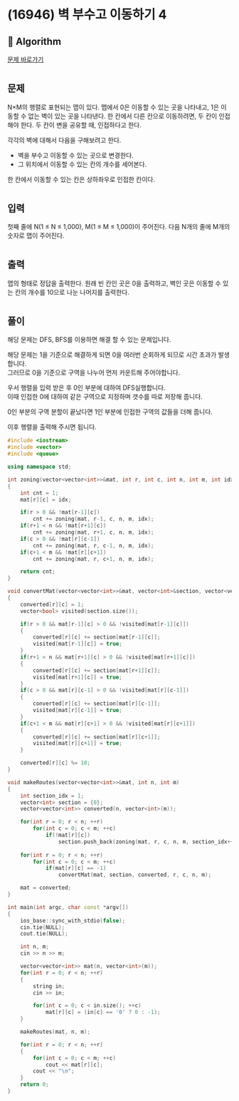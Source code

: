 # (16946) 벽 부수고 이동하기 4
## :100: Algorithm
[문제 바로가기](https://www.acmicpc.net/problem/16946)
#
## 문제
N×M의 행렬로 표현되는 맵이 있다. 맵에서 0은 이동할 수 있는 곳을 나타내고, 1은 이동할 수 없는 벽이 있는 곳을 나타낸다. 한 칸에서 다른 칸으로 이동하려면, 두 칸이 인접해야 한다. 두 칸이 변을 공유할 때, 인접하다고 한다.

각각의 벽에 대해서 다음을 구해보려고 한다.

- 벽을 부수고 이동할 수 있는 곳으로 변경한다.
- 그 위치에서 이동할 수 있는 칸의 개수를 세어본다.

한 칸에서 이동할 수 있는 칸은 상하좌우로 인접한 칸이다.
#
## 입력
첫째 줄에 N(1 ≤ N ≤ 1,000), M(1 ≤ M ≤ 1,000)이 주어진다. 다음 N개의 줄에 M개의 숫자로 맵이 주어진다.
#
## 출력
맵의 형태로 정답을 출력한다. 원래 빈 칸인 곳은 0을 출력하고, 벽인 곳은 이동할 수 있는 칸의 개수를 10으로 나눈 나머지를 출력한다.
#
## 풀이
해당 문제는 DFS, BFS를 이용하면 해결 할 수 있는 문제입니다.

해당 문제는 1을 기준으로 해결하게 되면 0을 여러번 순회하게 되므로 시간 초과가 발생합니다.  
그러므로 0을 기준으로 구역을 나누어 먼저 카운트해 주어야합니다.  

우서 행렬을 입력 받은 후 0인 부분에 대하여 DFS실행합니다.  
이때 인접한 0에 대하여 같은 구역으로 지정하며 갯수를 따로 저장해 줍니다.

0인 부분의 구역 분할이 끝났다면 1인 부분에 인접한 구역의 값들을 더해 줍니다.

이후 행렬을 출력해 주시면 됩니다.

```cpp
#include <iostream>
#include <vector>
#include <queue>

using namespace std;

int zoning(vector<vector<int>>&mat, int r, int c, int n, int m, int idx)
{
    int cnt = 1;
    mat[r][c] = idx;

    if(r > 0 && !mat[r-1][c])
        cnt += zoning(mat, r-1, c, n, m, idx);
    if(r+1 < n && !mat[r+1][c])
        cnt += zoning(mat, r+1, c, n, m, idx);
    if(c > 0 && !mat[r][c-1])
        cnt += zoning(mat, r, c-1, n, m, idx);
    if(c+1 < m && !mat[r][c+1])
        cnt += zoning(mat, r, c+1, n, m, idx);

    return cnt;
}

void convertMat(vector<vector<int>>&mat, vector<int>&section, vector<vector<int>>&converted, int r, int c, int n, int m)
{
    converted[r][c] = 1;
    vector<bool> visited(section.size());

    if(r > 0 && mat[r-1][c] > 0 && !visited[mat[r-1][c]])
    {
        converted[r][c] += section[mat[r-1][c]];
        visited[mat[r-1][c]] = true;
    }
    if(r+1 < n && mat[r+1][c] > 0 && !visited[mat[r+1][c]])
    {
        converted[r][c] += section[mat[r+1][c]];
        visited[mat[r+1][c]] = true;
    }
    if(c > 0 && mat[r][c-1] > 0 && !visited[mat[r][c-1]])
    {
        converted[r][c] += section[mat[r][c-1]];
        visited[mat[r][c-1]] = true;
    }
    if(c+1 < m && mat[r][c+1] > 0 && !visited[mat[r][c+1]])
    {
        converted[r][c] += section[mat[r][c+1]];
        visited[mat[r][c+1]] = true;
    }

    converted[r][c] %= 10;
}

void makeRoutes(vector<vector<int>>&mat, int n, int m)
{
    int section_idx = 1;
    vector<int> section = {0};
    vector<vector<int>> converted(n, vector<int>(m));

    for(int r = 0; r < n; ++r)
        for(int c = 0; c < m; ++c)
            if(!mat[r][c])
                section.push_back(zoning(mat, r, c, n, m, section_idx++));
    
    for(int r = 0; r < n; ++r)
        for(int c = 0; c < m; ++c)
            if(mat[r][c] == -1)
                convertMat(mat, section, converted, r, c, n, m);

    mat = converted;
}

int main(int argc, char const *argv[])
{
    ios_base::sync_with_stdio(false);
    cin.tie(NULL);
    cout.tie(NULL);

    int n, m;
    cin >> n >> m;

    vector<vector<int>> mat(n, vector<int>(m));
    for(int r = 0; r < n; ++r)
    {
        string in;
        cin >> in;

        for(int c = 0; c < in.size(); ++c)
            mat[r][c] = (in[c] == '0' ? 0 : -1);
    }

    makeRoutes(mat, n, m);

    for(int r = 0; r < n; ++r)
    {
        for(int c = 0; c < m; ++c)
            cout << mat[r][c];
        cout << "\n";
    }
    return 0;
}
```